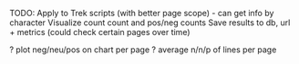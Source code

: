  TODO: 
 Apply to Trek scripts (with better page scope) - can get info by character
 Visualize count count and pos/neg counts 
 Save results to db, url + metrics (could check certain pages over time)
 
 ? plot neg/neu/pos on chart per page
 ? average n/n/p of lines per page
